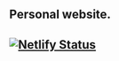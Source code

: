 ## Personal website.
## [![Netlify Status](https://api.netlify.com/api/v1/badges/565a5d62-dc95-4072-b49c-434a3fd9a774/deploy-status)](https://app.netlify.com/projects/webx-dev/deploys)



